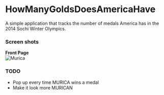 HowManyGoldsDoesAmericaHave
===========================

A simple application that tracks the number of medals America has in the 2014 Sochi Winter Olympics. 

### Screen shots
**Front Page**  
![Murica](http://i.imgur.com/NsesTSQ.png "Look at the majestic MURICA win all of the medals")


### TODO
 - Pop up every time MURICA wins a medal
 - Make it look more MURICAN

